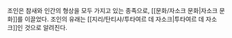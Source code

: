 조인은 참새와 인간의 형상을 모두 가지고 있는 종족으로, [[문화/자소크 문화|자소크 문화]]를 이끌었다. 조인의 유래는 [[지리/탄티샤/투타여르 데 자소크|투타여르 데 자소크]]인 것으로 알려진다.